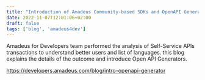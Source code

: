 ```yaml
---
title: "Introduction of Amadeus Community-based SDKs and OpenAPI Generator"
date: 2022-11-07T12:01:06+02:00
draft: false
tags: ['blog', 'amadeus4dev']
---
```


Amadeus for Developers team performed the analysis of Self-Service APIs transactions to understand better users and list of languages. this blog explains the details of the outcome and introduce Open API Generators. 

https://developers.amadeus.com/blog/intro-openapi-generator